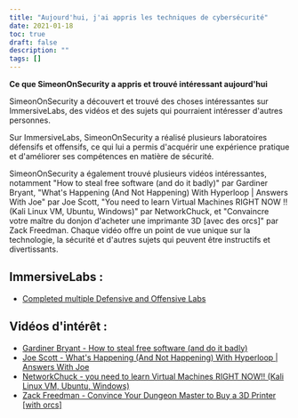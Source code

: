```yaml
---
title: "Aujourd'hui, j'ai appris les techniques de cybersécurité"
date: 2021-01-18
toc: true
draft: false
description: ""
tags: []
---
```


**Ce que SimeonOnSecurity a appris et trouvé intéressant aujourd'hui**

SimeonOnSecurity a découvert et trouvé des choses intéressantes sur ImmersiveLabs, des vidéos et des sujets qui pourraient intéresser d'autres personnes.

Sur ImmersiveLabs, SimeonOnSecurity a réalisé plusieurs laboratoires défensifs et offensifs, ce qui lui a permis d'acquérir une expérience pratique et d'améliorer ses compétences en matière de sécurité.

SimeonOnSecurity a également trouvé plusieurs vidéos intéressantes, notamment "How to steal free software (and do it badly)" par Gardiner Bryant, "What's Happening (And Not Happening) With Hyperloop | Answers With Joe" par Joe Scott, "You need to learn Virtual Machines RIGHT NOW !! (Kali Linux VM, Ubuntu, Windows)" par NetworkChuck, et "Convaincre votre maître du donjon d'acheter une imprimante 3D [avec des orcs]" par Zack Freedman. Chaque vidéo offre un point de vue unique sur la technologie, la sécurité et d'autres sujets qui peuvent être instructifs et divertissants.

## ImmersiveLabs :
- [Completed multiple Defensive and Offensive Labs](https://www.immersivelabs.com/)

## Vidéos d'intérêt :
- [Gardiner Bryant - How to steal free software (and do it badly)](https://www.youtube.com/watch?v=7bYpZpTCUFA)
- [Joe Scott - What's Happening (And Not Happening) With Hyperloop | Answers With Joe](https://www.youtube.com/watch?v=23n94m96flc)
- [NetworkChuck - you need to learn Virtual Machines RIGHT NOW!! (Kali Linux VM, Ubuntu, Windows)](https://www.youtube.com/watch?v=wX75Z-4MEoM)
- [Zack Freedman - Convince Your Dungeon Master to Buy a 3D Printer [with orcs]](https://www.youtube.com/watch?v=Lvo61p1UVCQ)